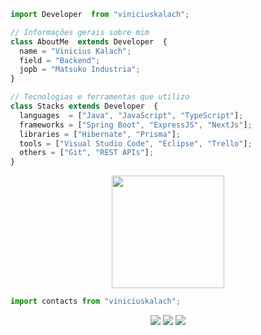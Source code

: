 ```js
import Developer  from "viniciuskalach";

// Informações gerais sobre mim
class AboutMe  extends Developer  {
  name = "Vinicius Kalach";
  field = "Backend";
  jopb = "Matsuko Industria";
}

// Tecnologias e ferramentas que utilizo
class Stacks extends Developer  {
  languages  = ["Java", "JavaScript", "TypeScript"];
  frameworks = ["Spring Boot", "ExpressJS", "NextJs"];
  libraries = ["Hibernate", "Prisma"];
  tools = ["Visual Studio Code", "Eclipse", "Trello"];
  others = ["Git", "REST APIs"];
}
```

<div align="center">
  <a href="https://github.com/viniciuskalach">
    <img loading="lazy" height="180em" src="https://github-readme-stats.vercel.app/api/top-langs/?username=viniciuskalach&layout=compact&langs_count=7&theme=bear"/>
  </a>
</div>

```js
import contacts from "viniciuskalach";
```

<div align="center">
  <a href="https://instagram.com/vini_jkfcato" target="_blank"><img loading="lazy" src="https://img.shields.io/badge/-Instagram-%23E4405F?style=for-the-badge&logo=instagram&logoColor=white" target="_blank"></a>
  <a href = "mailto:vkfcato@protonmail.com"><img loading="lazy" src="https://img.shields.io/badge/ProtonMail-8B89CC?style=for-the-badge&logo=protonmail&logoColor=white" target="_blank"></a>
  <a href="https://www.linkedin.com/in/vinícius-kalach-freitas-cato-a91951192" target="_blank"><img loading="lazy" src="https://img.shields.io/badge/-LinkedIn-%230077B5?style=for-the-badge&logo=linkedin&logoColor=white" target="_blank"></a>   
</div>
